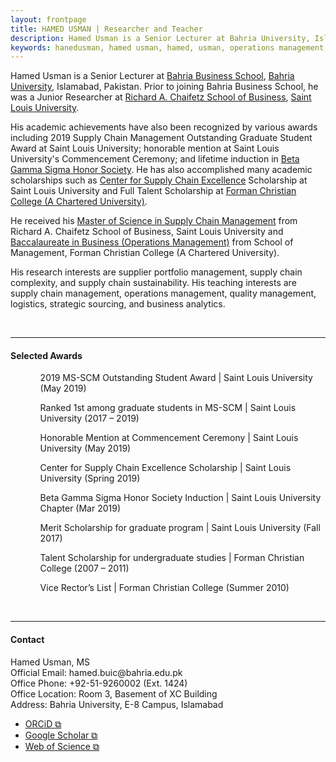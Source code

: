 ```yaml
---
layout: frontpage
title: HAMED USMAN | Researcher and Teacher
description: Hamed Usman is a Senior Lecturer at Bahria University, Islamabad, Pakistan. 
keywords: hanedusman, hamed usman, hamed, usman, operations management, supply chain management, logistics
---
```

<p>Hamed Usman is a Senior Lecturer at <a href="https://www.bahria.edu.pk/buic/bbs">Bahria Business School</a>, <a href="https://www.bahria.edu.pk">Bahria University</a>, Islamabad, Pakistan. Prior to joining Bahria Business School, he was a Junior Researcher at <a href="https://www.slu.edu/business">Richard A. Chaifetz School of Business</a>, <a href="https://www.slu.edu">Saint Louis University</a>.</p>
<p>His academic achievements have also been recognized by various awards including 2019 Supply Chain Management Outstanding Graduate Student Award at Saint Louis University; honorable mention at Saint Louis University's Commencement Ceremony; and lifetime induction in <a href="https://www.betagammasigma.org">Beta Gamma Sigma Honor Society</a>. He has also accomplished many academic scholarships such as <a href="https://www.slu.edu/business/centers/supply-chain-excellence/index.php">Center for Supply Chain Excellence</a> Scholarship at Saint Louis University and Full Talent Scholarship at <a href="https://www.fccollege.edu.pk">Forman Christian College (A Chartered University)</a>.</p>
<p>He received his <a href="https://www.slu.edu/business/graduate/supply-chain-management">Master of Science in Supply Chain Management</a> from Richard A. Chaifetz School of Business, Saint Louis University and <a href="https://www.fccollege.edu.pk/baccalaureate-in-business/">Baccalaureate in Business (Operations Management)</a> from School of Management, Forman Christian College (A Chartered University).</p>
<p>His research interests are supplier portfolio management, supply chain complexity, and supply chain sustainability. His teaching interests are supply chain management, operations management, quality management, logistics, strategic sourcing, and business analytics.</p>


<br/>

---

<h4>Selected Awards</h4>
<ul>
<ol>2019 MS-SCM Outstanding Student Award | Saint Louis University (May 2019)</ol>
<ol>Ranked 1st among graduate students in MS-SCM | Saint Louis University	(2017 – 2019)</ol>
<ol>Honorable Mention at Commencement Ceremony | Saint Louis University	(May 2019)</ol>
<ol>Center for Supply Chain Excellence Scholarship | Saint Louis University	(Spring 2019)</ol>
<ol>Beta Gamma Sigma Honor Society Induction | Saint Louis University Chapter (Mar 2019)</ol>
<ol>Merit Scholarship for graduate program | Saint Louis University	(Fall 2017)</ol>
<ol>Talent Scholarship for undergraduate studies | Forman Christian College	(2007 – 2011)</ol>
<ol>Vice Rector’s List | Forman Christian College	(Summer 2010)</ol>
</ul>


<br/>

---

<h4>Contact</h4>
Hamed Usman, MS <br/>
Official Email: hamed.buic@bahria.edu.pk <br/>
Office Phone: +92-51-9260002 (Ext. 1424) <br/>
Office Location: Room 3, Basement of XC Building <br/>
Address: Bahria University, E-8 Campus, Islamabad <br/>

<ul>
  <li><a href="https://orcid.org/0000-0003-3755-9345" target="_blank" rel="noopener noreferrer">ORCiD &#x29c9;</a></li>
  <li><a href="https://scholar.google.com/citations?user=wVuB9pAAAAAJ" target="_blank" rel="noopener noreferrer">Google Scholar &#x29c9;</a></li>
  <li><a href="https://www.webofscience.com/wos/author/record/HKO-5681-2023" target="_blank" rel="noopener noreferrer">Web of Science &#x29c9;</a></li>
</ul>
